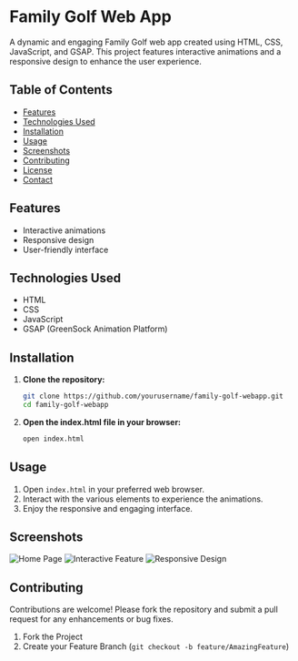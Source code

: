 # Family Golf Web App

A dynamic and engaging Family Golf web app created using HTML, CSS, JavaScript, and GSAP. This project features interactive animations and a responsive design to enhance the user experience.

## Table of Contents

- [Features](#features)
- [Technologies Used](#technologies-used)
- [Installation](#installation)
- [Usage](#usage)
- [Screenshots](#screenshots)
- [Contributing](#contributing)
- [License](#license)
- [Contact](#contact)

## Features

- Interactive animations
- Responsive design
- User-friendly interface

## Technologies Used

- HTML
- CSS
- JavaScript
- GSAP (GreenSock Animation Platform)

## Installation

1. **Clone the repository:**
   ```bash
   git clone https://github.com/yourusername/family-golf-webapp.git
   cd family-golf-webapp
   ```

2. **Open the index.html file in your browser:**
   ```bash
   open index.html
   ```

## Usage

1. Open `index.html` in your preferred web browser.
2. Interact with the various elements to experience the animations.
3. Enjoy the responsive and engaging interface.

## Screenshots

![Home Page](path_to_screenshot_1)
![Interactive Feature](path_to_screenshot_2)
![Responsive Design](path_to_screenshot_3)

## Contributing

Contributions are welcome! Please fork the repository and submit a pull request for any enhancements or bug fixes.

1. Fork the Project
2. Create your Feature Branch (`git checkout -b feature/AmazingFeature`)
